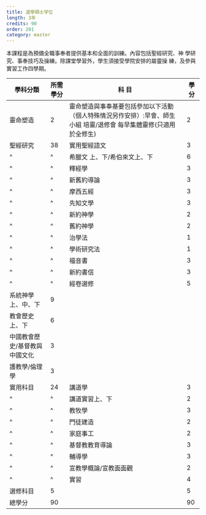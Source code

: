 ```yaml
---
title: 道學碩士学位
length: 3年
credits: 90
order: 201
category: master
---
```


本課程是為預備全職事奉者提供基本和全面的訓練。內容包括聖經研究、神 學研究、事奉技巧及操練。除課堂學習外，學生須接受學院安排的屬靈操 練，及參與實習工作四學期。

| 學科分類                      | 所需學分 | 科 目                                                                                                              | 學 分 |
| ----------------------------- | -------- | ------------------------------------------------------------------------------------------------------------------ | ----- |
| 靈命塑造                      | 2        | 靈命塑造與事奉基要包括參加以下活動（個人特殊情況另作安排）:早會、師生小組 培靈/退修會 每早集體靈修(只適用於全修生) | 2     |
| 聖經研究                      | 38       | 實用聖經語文                                                                                                       | 3     |
| ^                             | ^        | 希臘文 上、下/希伯來文上、下                                                                                       | 6     |
| ^                             | ^        | 釋經學                                                                                                             | 3     |
| ^                             | ^        | 新舊約導論                                                                                                         | 3     |
| ^                             | ^        | 摩西五經                                                                                                           | 3     |
| ^                             | ^        | 先知文學                                                                                                           | 3     |
| ^                             | ^        | 新約神學                                                                                                           | 2     |
| ^                             | ^        | 舊約神學                                                                                                           | 2     |
| ^                             | ^        | 治學法                                                                                                             | 1     |
| ^                             | ^        | 學術研究法                                                                                                         | 1     |
| ^                             | ^        | 福音書                                                                                                             | 3     |
| ^                             | ^        | 新約書信                                                                                                           | 3     |
| ^                             | ^        | 經卷選修                                                                                                           | 5     |
| 系統神學上、中、下            | 9        |                                                                                                                    |       |
| 教會歷史上、下                | 6        |                                                                                                                    |       |
| 中國教會歷史/基督教與中國文化 | 3        |                                                                                                                    |       |
| 護教學/倫理學                 | 3        |                                                                                                                    |       |
| 實用科目                      | 24       | 講道學                                                                                                             | 3     |
| ^                             | ^        | 講道實習上、下                                                                                                     | 2     |
| ^                             | ^        | 教牧學                                                                                                             | 3     |
| ^                             | ^        | 門徒建造                                                                                                           | 2     |
| ^                             | ^        | 家庭事工                                                                                                           | 2     |
| ^                             | ^        | 基督教教育導論                                                                                                     | 3     |
| ^                             | ^        | 輔導學                                                                                                             | 3     |
| ^                             | ^        | 宣教學概論/宣教面面觀                                                                                              | 2     |
| ^                             | ^        | 實習                                                                                                               | 4     |
| 選修科目                      | 5        |                                                                                                                    | 5     |
| 總學分                        | 90       |                                                                                                                    | 90    |

